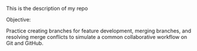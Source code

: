 This is the description of my repo

Objective: 

Practice creating branches for feature development, merging branches, and resolving merge conflicts to simulate a common collaborative workflow on Git and GitHub.

